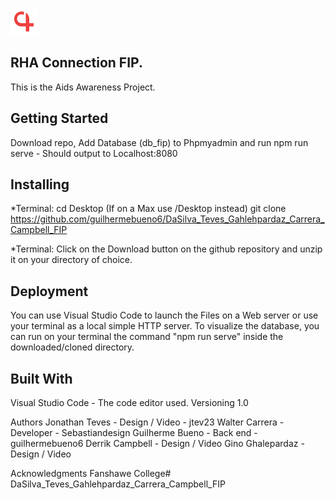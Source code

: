 
![RHA Logo](images/marker.png)
## RHA Connection FIP.

This is the Aids Awareness Project.

## Getting Started
Download repo, Add Database (db_fip) to Phpmyadmin and run npm run serve - Should output to Localhost:8080

## Installing
*Terminal: cd Desktop (If on a Max use /Desktop instead) git clone https://github.com/guilhermebueno6/DaSilva_Teves_Gahlehpardaz_Carrera_Campbell_FIP

*Terminal: Click on the Download button on the github repository and unzip it on your directory of choice.

## Deployment
You can use Visual Studio Code to launch the Files on a Web server or use your terminal as a local simple HTTP server. To visualize the database, you can run on your terminal the command "npm run serve" inside the downloaded/cloned directory.

## Built With
Visual Studio Code - The code editor used.
Versioning
1.0

Authors
Jonathan Teves - Design / Video - jtev23
Walter Carrera - Developer - Sebastiandesign
Guilherme Bueno - Back end - guilhermebueno6
Derrik Campbell - Design / Video
Gino Ghalepardaz - Design / Video

Acknowledgments
Fanshawe College# DaSilva_Teves_Gahlehpardaz_Carrera_Campbell_FIP